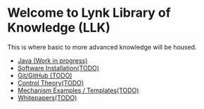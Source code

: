 # Welcome to Lynk Library of Knowledge (LLK) </br>
This is where basic to more advanced knowledge will be housed. </br>

- [Java (Work in progress)](https://lynkrobotics.github.io/java/)
- [Software Installation(TODO)](https://lynkrobotics.github.io/software/)
- [Git/GitHub (TODO)](https://lynkrobotics.github.io/git/)
- [Control Theory(TODO)]()
- [Mechanism Examples / Templates(TODO)](https://lynkrobotics.github.io/controlTheory/)
- [Whitepapers(TODO)](https://lynkrobotics.github.io/whitepapers/)
